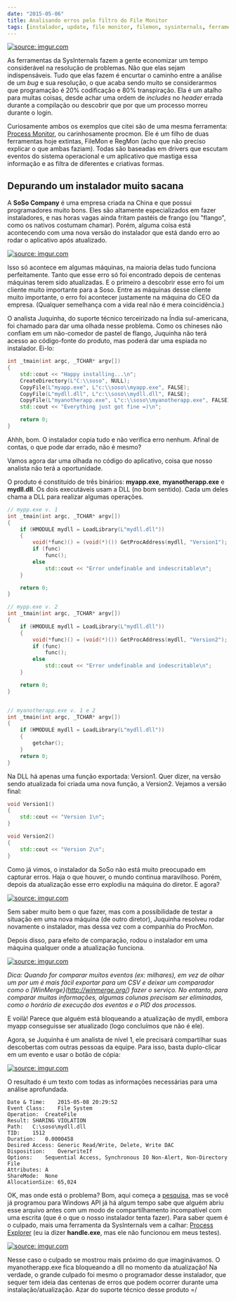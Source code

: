 ```yaml
---
date: "2015-05-06"
title: Analisando erros pelo filtro do File Monitor
tags: [instalador, update, file monitor, filemon, sysinternals, ferramentas, debugging, depuração, análise, bug, código, windows, CreateFile, SHARING VIOLATION, eventos, troubleshooting]
---
```

<a href="http://imgur.com/KIpD34e"><img src="http://i.imgur.com/KIpD34e.png" title="source: imgur.com" /></a>

As ferramentas da SysInternals fazem a gente economizar um tempo considerável na resolução de problemas. Não que elas sejam indispensáveis. Tudo que elas fazem é encurtar o caminho entre a análise de um _bug_ e sua resolução, o que acaba sendo muito se considerarmos que programação é 20% codificação e 80% transpiração. Ela é um atalho para muitas coisas, desde achar uma ordem de _includes_ no _header_ errada durante a compilação ou descobrir que por que um processo morreu durante o login.

Curiosamente ambos os exemplos que citei são de uma mesma ferramenta: [Process Monitor](https://technet.microsoft.com/en-us/sysinternals/bb896642.aspx), ou carinhosamente procmon. Ele é um filho de duas ferramentas hoje extintas, FileMon e RegMon (acho que não preciso explicar o que ambas faziam). Todas são baseadas em drivers que escutam eventos do sistema operacional e um aplicativo que mastiga essa informação e as filtra de diferentes e criativas formas.

## Depurando um instalador muito sacana

A __SoSo Company__ é uma empresa criada na China e que possui programadores muito bons. Eles são altamente especializados em fazer instaladores, e nas horas vagas ainda fritam pastéis de frango (ou "flango", como os nativos costumam chamar). Porém, alguma coisa está acontecendo com uma nova versão do instalador que está dando erro ao rodar o aplicativo após atualizado.

<a href="http://imgur.com/qZUfcJf"><img src="http://i.imgur.com/qZUfcJf.png" title="source: imgur.com" /></a>

Isso só acontece em algumas máquinas, na maioria delas tudo funciona perfeitamente. Tanto que esse erro só foi encontrado depois de centenas máquinas terem sido atualizadas. E o primeiro a descobrir esse erro foi um cliente muito importante para a Soso. Entre as máquinas desse cliente muito importante, o erro foi acontecer justamente na máquina do CEO da empresa. (Qualquer semelhança com a vida real não é mera coincidência.)

O analista Juquinha, do suporte técnico terceirizado na Índia sul-americana, foi chamado para dar uma olhada nesse problema. Como os chineses não confiam em um não-comedor de pastel de flango, Juquinha não terá acesso ao código-fonte do produto, mas poderá dar uma espiada no instalador. Ei-lo:

```cpp
int _tmain(int argc, _TCHAR* argv[])
{
	std::cout << "Happy installing...\n";
	CreateDirectory(L"C:\\soso", NULL);
	CopyFile(L"myapp.exe", L"c:\\soso\\myapp.exe", FALSE);
	CopyFile(L"mydll.dll", L"c:\\soso\\mydll.dll", FALSE);
	CopyFile(L"myanotherapp.exe", L"c:\\soso\\myanotherapp.exe", FALSE);
	std::cout << "Everything just got fine =)\n";

	return 0;
}
```

Ahhh, bom. O instalador copia tudo e não verifica erro nenhum. Afinal de contas, o que pode dar errado, não é mesmo?

Vamos agora dar uma olhada no código do aplicativo, coisa que nosso analista não terá a oportunidade.

O produto é constituído de três binários: __myapp.exe__, __myanotherapp.exe__ e __mydll.dll__. Os dois executáveis usam a DLL (no bom sentido). Cada um deles chama a DLL para realizar algumas operações.

```cpp
// mypp.exe v. 1
int _tmain(int argc, _TCHAR* argv[])
{
	if (HMODULE mydll = LoadLibrary(L"mydll.dll"))
	{
		void(*func)() = (void(*)()) GetProcAddress(mydll, "Version1");
		if (func)
			func();
		else
			std::cout << "Error undefinable and indescritable\n";
	}

	return 0;
}

// mypp.exe v. 2
int _tmain(int argc, _TCHAR* argv[])
{
	if (HMODULE mydll = LoadLibrary(L"mydll.dll"))
	{
		void(*func)() = (void(*)()) GetProcAddress(mydll, "Version2");
		if (func)
			func();
		else
			std::cout << "Error undefinable and indescritable\n";
	}

	return 0;
}


// myanotherapp.exe v. 1 e 2
int _tmain(int argc, _TCHAR* argv[])
{
	if (HMODULE mydll = LoadLibrary(L"mydll.dll"))
	{
		getchar();
	}
	return 0;
}
```

Na DLL há apenas uma função exportada: Version1. Quer dizer, na versão sendo atualizada foi criada uma nova função, a Version2. Vejamos a versão final:

```cpp
void Version1()
{
	std::cout << "Version 1\n";
}

void Version2()
{
	std::cout << "Version 2\n";
}
```

Como já vimos, o instalador da SoSo não está muito preocupado em capturar erros. Haja o que houver, o mundo continua maravilhoso. Porém, depois da atualização esse erro explodiu na máquina do diretor. E agora?

<a href="http://imgur.com/a1ViOEO"><img src="http://i.imgur.com/a1ViOEO.jpg" title="source: imgur.com" /></a>

Sem saber muito bem o que fazer, mas com a possibilidade de testar a situação em uma nova máquina (de outro diretor), Juquinha resolveu rodar novamente o instalador, mas dessa vez com a companhia do ProcMon.

Depois disso, para efeito de comparação, rodou o instalador em uma máquina qualquer onde a atualização funciona.

<a href="http://imgur.com/nYa2ckr"><img src="http://i.imgur.com/nYa2ckr.png" title="source: imgur.com" /></a>

_Dica: Quando for comparar muitos eventos (ex: milhares), em vez de olhar um por um é mais fácil exportar para um CSV e deixar um comparador como o [WinMerge}(http://winmerge.org/) fazer o serviço. No entanto, para comparar muitas informações, algumas colunas precisam ser eliminadas, como o horário de execução dos eventos e o PID dos processos._

E voilà! Parece que alguém está bloqueando a atualização de mydll, embora myapp conseguisse ser atualizado (logo concluímos que não é ele).

Agora, se Juquinha é um analista de nível 1, ele precisará compartilhar suas descobertas com outras pessoas da equipe. Para isso, basta duplo-clicar em um evento e usar o botão de cópia:

<a href="http://imgur.com/isd4Tpe"><img src="http://i.imgur.com/isd4Tpe.png" title="source: imgur.com" /></a>

O resultado é um texto com todas as informações necessárias para uma análise aprofundada.

```
Date & Time:	2015-05-08 20:29:52
Event Class:	File System
Operation:	CreateFile
Result:	SHARING VIOLATION
Path:	C:\soso\mydll.dll
TID:	1512
Duration:	0.0000458
Desired Access:	Generic Read/Write, Delete, Write DAC
Disposition:	OverwriteIf
Options:	Sequential Access, Synchronous IO Non-Alert, Non-Directory File
Attributes:	A
ShareMode:	None
AllocationSize:	65,024
```

OK, mas onde está o problema? Bom, aqui começa a [pesquisa](http://lmgtfy.com/?q=CreateFile+SHARING+VIOLATION), mas se você já programou para Windows API já há algum tempo sabe que alguém abriu esse arquivo antes com um modo de compartilhamento incompatível com uma escrita (que é o que o nosso instalador tenta fazer). Para saber quem é o culpado, mais uma ferramenta da SysInternals vem a calhar: [Process Explorer](https://technet.microsoft.com/en-us/sysinternals/bb896653.aspx) (eu ia dizer __handle.exe__, mas ele não funcionou em meus testes).

<a href="http://imgur.com/Gp78Br9"><img src="http://i.imgur.com/Gp78Br9.png" title="source: imgur.com" /></a>

Nesse caso o culpado se mostrou mais próximo do que imaginávamos. O myanotherapp.exe fica bloqueando a dll no momento da atualização! Na verdade, o grande culpado foi mesmo o programador desse instalador, que sequer tem ideia das centenas de erros que podem ocorrer durante uma instalação/atualização. Azar do suporte técnico desse produto =/
